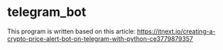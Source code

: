 # telegram_bot

This program is written based on this article:
https://itnext.io/creating-a-crypto-price-alert-bot-on-telegram-with-python-ce3779879357
